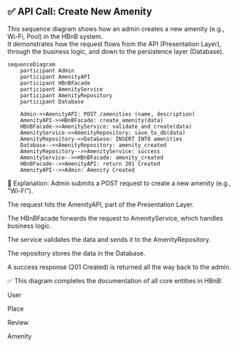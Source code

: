 ## ✅ API Call: Create New Amenity

This sequence diagram shows how an admin creates a new amenity (e.g., Wi-Fi, Pool) in the HBnB system.  
It demonstrates how the request flows from the API (Presentation Layer), through the business logic, and down to the persistence layer (Database).

```mermaid
sequenceDiagram
    participant Admin
    participant AmenityAPI
    participant HBnBFacade
    participant AmenityService
    participant AmenityRepository
    participant Database

    Admin->>AmenityAPI: POST /amenities (name, description)
    AmenityAPI->>HBnBFacade: create_amenity(data)
    HBnBFacade->>AmenityService: validate_and_create(data)
    AmenityService->>AmenityRepository: save_to_db(data)
    AmenityRepository->>Database: INSERT INTO amenities
    Database-->>AmenityRepository: amenity_created
    AmenityRepository-->>AmenityService: success
    AmenityService-->>HBnBFacade: amenity_created
    HBnBFacade-->>AmenityAPI: return 201 Created
    AmenityAPI-->>Admin: Amenity Created
```
📝 Explanation:
Admin submits a POST request to create a new amenity (e.g., "Wi-Fi").

The request hits the AmenityAPI, part of the Presentation Layer.

The HBnBFacade forwards the request to AmenityService, which handles business logic.

The service validates the data and sends it to the AmenityRepository.

The repository stores the data in the Database.

A success response (201 Created) is returned all the way back to the admin.

✅ This diagram completes the documentation of all core entities in HBnB:

User

Place

Review

Amenity

